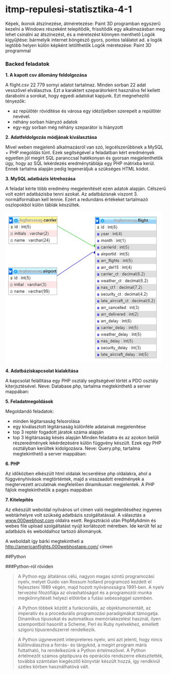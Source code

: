 ﻿# itmp-repulesi-statisztika-4-1

Képek, ikonok átszínezése, átméretezése: Paint 3D programban
egyszerű kezelni
a Windows részeként telepítődik, frissítődik
egy alkalmazásban meg lehet csinálni az átszínezést, és a méretezést
könnyen menthető
Logók kigyűjtése: bármelyik internet böngésző gyors, pontos találatot ad.
a logók legtöbb helyen külön képként letölthetők
Logók méretezése: Paint 3D programmal

### Backed feladatok

**1.	A kapott csv állomány feldolgozása**

A flight.csv 22 779 sornyi adatot tartalmaz. Minden sorban 22 adat vesszővel elválasztva. Ezt a karaktert szeparátorként használva fel kellett darabolni a sorokat, hogy egyedi adatokat kapjunk. 
Ezt megnehezítő tényezők:
-	az repülőtér rövidítése és városa egy idézőjelben szerepelt a repülőtér nevével.
-	néhány sorban hiányzó adatok
-	egy-egy sorban még néhány szeparátor is hiányzott


**2.	Adatfeldolgozás módjának kiválasztása**

Mivel weben megjelenő alkalmazásról van szó, legcélszerűbbnek a MySQL + PHP megoldás tűnt. Ezek segítségével a feladatban kért eredmények egyetlen jól megírt SQL paranccsal hatékonyan és gyorsan megjelenthetők úgy, hogy az SQL lekérdezés eredménytáblája egy PHP mátrixba kerül. Ennek tartalma alapján pedig legeneráljuk a szükséges HTML kódot.

**3.	MySQL adatbázis létrehozása**

A feladat kérte több eredmény megjelenítését ezen adatok alapján. Célszerű volt ezért adatbázisba tenni azokat. Az adatbázisnak viszont 3. normálformában kell lennie. Ezért a redundáns értékeket tartalmazó oszlopokból külön táblák készültek. 

![adatbázis](images/database-view.png "adatbázis")


**4.	Adatbáziskapcsolat kialakítása**

A kapcsolat felállítása egy PHP osztály segítségével törtét a PDO osztály kiterjsztésével.
Neve: Database.php, tartalma megtekinthető a server mappában:


**5.	Feladatmegoldások**

Megoldandó feladatok:
-	minden légitarsaság felsorolása
-	egy kiválasztott légitársaság különféle adatainak megjelenítése
-	top 3 reptér fogadott járatok száma alapján
-	top 3 légitársaság késés alapján
Minden feladatra és az azokon belüli részeredmények lekérdezésére külön függvény készült. Ezek egy PHP osztályban kerültek kidolgozásra. Neve: Query.php, tartalma megtekinthető a server mappában:


**6.	PHP**

Az időközben elkészült html oldalak lecserélése php oldalakra, ahol a függvényhívások megtörténtek, majd a visszaadott eredmények a megtervezett arculatnak megfelelően dinamikusan megjelentek.
A PHP fájlok megtekinthetők a pages mappában


**7.	Kitelepítés**

Az elkészült weboldal nyilvános url címen való megjelenítéséhez ingyenes webtárhelyre volt szükség adatbázis szolgáltatással. A választás a www.000webhost.com oldalra esett.
Regisztráció után PhpMyAdmin és webes file upload szolgáltatást nyújt korlátozott méretben. Ide került fel az adatbázis és weboldalhoz tartozó állományok. 

A weboldalt így bárki megtekintheti a http://americanflights.000webhostapp.com/ címen


##Python

###Python-ról röviden
> A Python egy általános célú, nagyon magas szintű programozási nyelv, melyet Guido van Rossum holland programozó kezdett el fejleszteni 1989 végén, majd hozott nyilvánosságra 1991-ben. A nyelv tervezési filozófiája az olvashatóságot és a programozói munka megkönnyítését helyezi előtérbe a futási sebességgel szemben.

> A Python többek között a funkcionális, az objektumorientált, az imperatív és a procedurális programozási paradigmákat támogatja. Dinamikus típusokat és automatikus memóriakezelést használ, ilyen szempontból hasonlít a Scheme, Perl és Ruby nyelvekhez, emellett szigorú típusrendszerrel rendelkezik.

> A Python úgynevezett interpreteres nyelv, ami azt jelenti, hogy nincs különválasztva a forrás- és tárgykód, a megírt program máris futtatható, ha rendelkezünk a Python értelmezővel. A Python értelmezőt számos géptípusra és operációs rendszerre elkészítették, továbbá számtalan kiegészítő könyvtár készült hozzá, így rendkívül széles körben használhatóvá vált.
